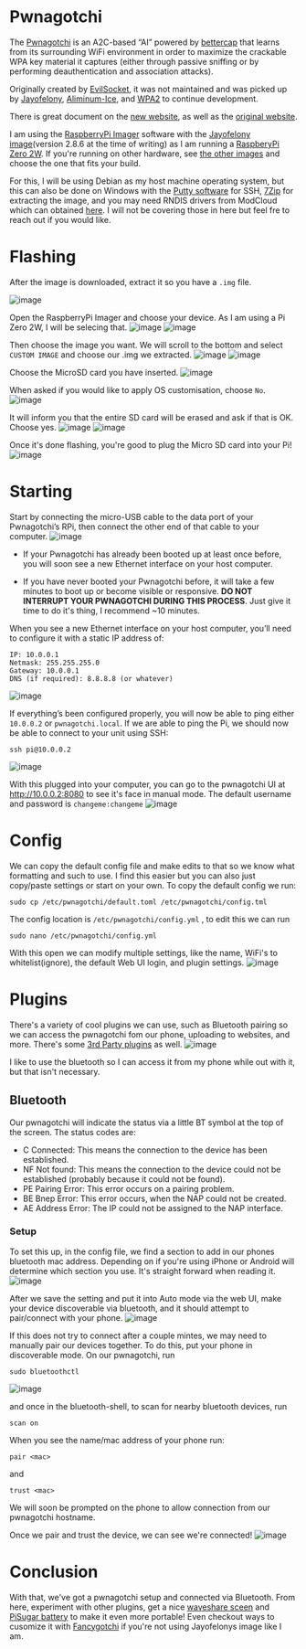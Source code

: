 # Pwnagotchi

The [Pwnagotchi](https://twitter.com/pwnagotchi) is an A2C-based “AI” powered by [bettercap](https://www.bettercap.org/) that learns from its surrounding WiFi environment in order to maximize the crackable WPA key material it captures (either through passive sniffing or by performing deauthentication and association attacks).

Originally created by [EvilSocket](https://github.com/evilsocket), it was not maintained and was picked up by [Jayofelony](https://github.com/jayofelony), [Aliminum-Ice](https://github.com/aluminum-ice), and [WPA2](https://github.com/wpa-2) to continue development. 

There is great document on the [new website](https://pwnagotchi.org/), as well as the [original website](https://pwnagotchi.ai/).

I am using the [RaspberryPi Imager](https://www.raspberrypi.com/software/) software with the [Jayofelony image](https://github.com/jayofelony/pwnagotchi/releases)(version 2.8.6 at the time of writing) as I am running a [RaspberyPi Zero 2W](https://www.raspberrypi.com/products/raspberry-pi-zero-2-w/). If you're running on other hardware, see [the other images](https://pwnagotchi.org/3rd-party-images/index.html) and choose the one that fits your build.

For this, I will be using Debian as my host machine operating system, but this can also be done on Windows with the [Putty software](https://putty.org/) for SSH, [7Zip](https://7-zip.org/) for extracting the image, and you may need RNDIS drivers from ModCloud which can obtained [here](https://modclouddownloadprod.blob.core.windows.net/shared/mod-rndis-driver-windows.zip). I will not be covering those in here but feel fre to reach out if you would like.

# Flashing
After the image is downloaded, extract it so you have a `.img` file.

![image](https://github.com/Th4ntis/th4ntis.github.io/assets/53808039/16201579-e6e3-49d2-809b-b63627df49c4)

Open the RaspberryPi Imager and choose your device. As I am using a Pi Zero 2W, I will be selecing that.
![image](https://github.com/Th4ntis/th4ntis.github.io/assets/53808039/fbab3173-3041-4c5c-9f3b-33f7190ee96c)
![image](https://github.com/Th4ntis/th4ntis.github.io/assets/53808039/a543b0f8-1654-4b68-8e16-6b0782472846)

Then choose the image you want. We will scroll to the bottom and select `CUSTOM IMAGE` and choose our .img we extracted.
![image](https://github.com/Th4ntis/th4ntis.github.io/assets/53808039/67e10c3d-b0d6-4ef8-b620-f93b27d62212)
![image](https://github.com/Th4ntis/th4ntis.github.io/assets/53808039/9d3a7832-62d1-46bb-989e-52651a11b52f)

Choose the MicroSD card you have inserted.
![image](https://github.com/Th4ntis/th4ntis.github.io/assets/53808039/87117a04-347b-4529-9a7e-b3de883bb213)

When asked if you would like to apply OS customisation, choose `No`.
![image](https://github.com/Th4ntis/th4ntis.github.io/assets/53808039/edd55e38-7b09-4538-8b57-8f711e51ea1d)

It will inform you that the entire SD card will be erased and ask if that is OK. Choose yes.
![image](https://github.com/Th4ntis/th4ntis.github.io/assets/53808039/2e886a8b-83b8-4b79-b0d2-fd05521bb829)
![image](https://github.com/Th4ntis/th4ntis.github.io/assets/53808039/507a6dfd-b0b4-490f-b08f-86bef7322870)

Once it's done flashing, you're good to plug the Micro SD card into your Pi!
![image](https://github.com/Th4ntis/th4ntis.github.io/assets/53808039/7b74f2cb-a16f-493c-b4a3-6b2019fd9f5c)

# Starting
Start by connecting the micro-USB cable to the data port of your Pwnagotchi’s RPi, then connect the other end of that cable to your computer.
![image](https://github.com/Th4ntis/th4ntis.github.io/assets/53808039/77eeb85d-d7c8-4c31-834e-4deb266b5228)

- If your Pwnagotchi has already been booted up at least once before, you will soon see a new Ethernet interface on your host computer.

- If you have never booted your Pwnagotchi before, it will take a few minutes to boot up or become visible or responsive. **DO NOT INTERRUPT YOUR PWNAGOTCHI DURING THIS PROCESS**. Just give it time to do it's thing, I recommend ~10 minutes.

When you see a new Ethernet interface on your host computer, you’ll need to configure it with a static IP address of:
```
IP: 10.0.0.1
Netmask: 255.255.255.0
Gateway: 10.0.0.1
DNS (if required): 8.8.8.8 (or whatever)
```
![image](https://github.com/Th4ntis/th4ntis.github.io/assets/53808039/c1e2cd10-f742-4f3d-9002-3ff6b8afe41a)

If everything’s been configured properly, you will now be able to ping either `10.0.0.2` or `pwnagotchi.local`. If we are able to ping the Pi, we should now be able to connect to your unit using SSH:
```
ssh pi@10.0.0.2
```
![image](https://github.com/Th4ntis/th4ntis.github.io/assets/53808039/be7f197b-3b9f-4e59-86a7-bbc4b6d0a52a)

With this plugged into your computer, you can go to the pwnagotchi UI at http://10.0.0.2:8080 to see it's face in manual mode. The default username and password is `changeme:changeme`
![image](https://github.com/Th4ntis/th4ntis.github.io/assets/53808039/0ff6e1a9-9589-4fd1-a431-a8c6c9488afc)

# Config
We can copy the default config file and make edits to that so we know what formatting and such to use. I find this easier but you can also just copy/paste settings or start on your own. To copy the default config we run:
```
sudo cp /etc/pwnagotchi/default.toml /etc/pwnagotchi/config.tml
```

The config location is `/etc/pwnagotchi/config.yml` , to edit this we can run
```
sudo nano /etc/pwnagotchi/config.yml
```

With this open we can modify multiple settings, like the name, WiFi's to whitelist(ignore), the default Web UI login, and plugin settings.
![image](https://github.com/Th4ntis/th4ntis.github.io/assets/53808039/882095a0-b64c-49b1-ba9a-d7611cb4f6f0)

# Plugins
There's a variety of cool plugins we can use, such as Bluetooth pairing so we can access the pwnagotchi fom our phone, uploading to websites, and more. There's some [3rd Party plugins](https://pwnagotchi.org/3rd-party-plugins/index.html) as well.
![image](https://github.com/Th4ntis/th4ntis.github.io/assets/53808039/40475fb3-02e4-44a9-b842-2458d4fce0f8)

I like to use the bluetooth so I can access it from my phone while out with it, but that isn't necessary.

## Bluetooth
Our pwnagotchi will indicate the status via a little BT symbol at the top of the screen. The status codes are:

-  C Connected: This means the connection to the device has been established.
-  NF Not found: This means the connection to the device could not be established (probably because it could not be found).
-  PE Pairing Error: This error occurs on a pairing problem.
-  BE Bnep Error: This error occurs, when the NAP could not be created.
-  AE Address Error: The IP could not be assigned to the NAP interface.

### Setup
To set this up, in the config file, we find a section to add in our phones bluetooth mac address. Depending on if you're using iPhone or Android will determine which section you use. It's straight forward when reading it.
![image](https://github.com/Th4ntis/th4ntis.github.io/assets/53808039/ab2f75a7-7fd0-41fe-9b7b-464fb159c818)

After we save the setting and put it into Auto mode via the web UI, make your device discoverable via bluetooth, and it should attempt to pair/connect with your phone.
![image](https://github.com/Th4ntis/th4ntis.github.io/assets/53808039/a2a1496d-31da-47e9-9e93-ed0298215053)

If this does not try to connect after a couple mintes, we may need to manually pair our devices together. To do this, put your phone in discoverable mode. On our pwnagotchi, run
```
sudo bluetoothctl
``` 
![image](https://github.com/Th4ntis/th4ntis.github.io/assets/53808039/8faa1f33-f7ad-460e-ac0e-70ae1cc1a278)

and once in the bluetooth-shell, to scan for nearby bluetooth devices, run
```
scan on
```
When you see the name/mac address of your phone run:
```
pair <mac>
``` 
and
```
trust <mac>
```
We will soon be prompted on the phone to allow connection from our pwnagotchi hostname.

Once we pair and trust the device, we can see we're connected!
![image](https://github.com/Th4ntis/th4ntis.github.io/assets/53808039/1b857ddb-6850-4eb0-8d18-fd95efec0eae)

# Conclusion
With that, we've got a pwnagotchi setup and connected via Bluetooth. From here, experiment with other plugins, get a nice [waveshare sceen](https://www.waveshare.com/product/raspberry-pi/displays/2.13inch-e-paper-hat-g.htm) and [PiSugar battery](https://www.pisugar.com/) to make it even more portable! Even checkout ways to cusomize it with [Fancygotchi](https://github.com/Pwnagotchi-Unofficial/pwnagotchi-fancygotchi) if you're not using Jayofelonys image like I am.
